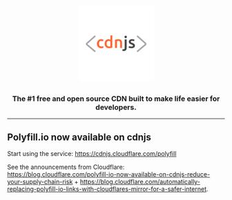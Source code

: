 <h1 align="center">
    <a href="https://cdnjs.com"><img src="https://raw.githubusercontent.com/cdnjs/brand/master/logo/standard/dark-512.png" width="175px" alt="< cdnjs >"></a>
</h1>

<h3 align="center">The #1 free and open source CDN built to make life easier for developers.</h3>

---

## Polyfill.io now available on cdnjs

Start using the service: <https://cdnjs.cloudflare.com/polyfill>

See the announcements from Cloudflare: <https://blog.cloudflare.com/polyfill-io-now-available-on-cdnjs-reduce-your-supply-chain-risk> + <https://blog.cloudflare.com/automatically-replacing-polyfill-io-links-with-cloudflares-mirror-for-a-safer-internet>.
